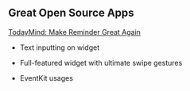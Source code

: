 


## Great Open Source Apps

[TodayMind: Make Reminder Great Again](https://github.com/cyanzhong/TodayMind)

* Text inputting on widget

* Full-featured widget with ultimate swipe gestures

* EventKit usages
